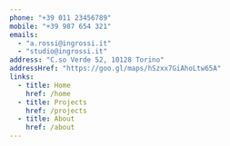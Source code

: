 ```yaml
---
phone: "+39 011 23456789"
mobile: "+39 987 654 321"
emails:
  - "a.rossi@ingrossi.it"
  - "studio@ingrossi.it"
address: "C.so Verde 52, 10128 Torino"
addressHref: "https://goo.gl/maps/hSzxx7GiAhoLtw65A"
links:
  - title: Home
    href: /home
  - title: Projects
    href: /projects
  - title: About
    href: /about
---
```

